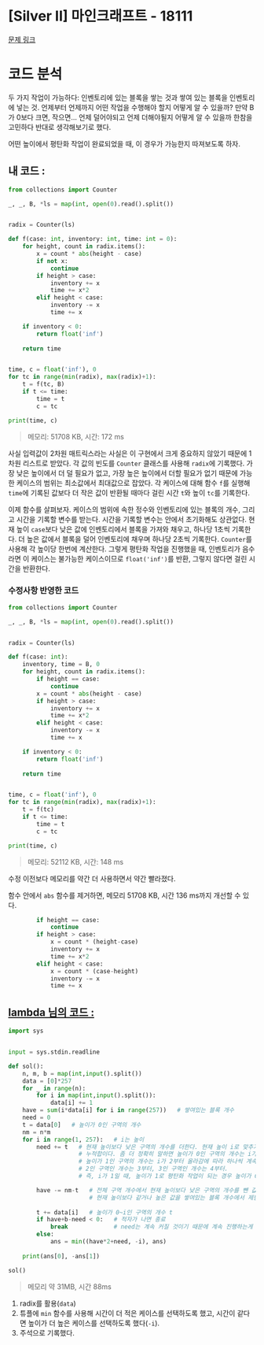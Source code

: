# [Silver II] 마인크래프트 - 18111 

[문제 링크](https://www.acmicpc.net/problem/18111) 

# 코드 분석
두 가지 작업이 가능하다: 인벤토리에 있는 블록을 쌓는 것과 쌓여 있는 블록을 인벤토리에 넣는 것. 언제부터 언제까지 어떤 작업을 수행해야 할지 어떻게 알 수 있을까? 만약 B가 0보다 크면, 작으면... 언제 덜어야되고 언제 더해야될지 어떻게 알 수 있을까 한참을 고민하다 반대로 생각해보기로 했다.

어떤 높이에서 평탄화 작업이 완료되었을 때, 이 경우가 가능한지 따져보도록 하자. 

## 내 코드 :
```python
from collections import Counter

_, _, B, *ls = map(int, open(0).read().split())


radix = Counter(ls)

def f(case: int, inventory: int, time: int = 0):
    for height, count in radix.items():
        x = count * abs(height - case)
        if not x:
            continue
        if height > case:
            inventory += x
            time += x*2
        elif height < case:
            inventory -= x
            time += x

    if inventory < 0:
        return float('inf')
    
    return time


time, c = float('inf'), 0
for tc in range(min(radix), max(radix)+1):
    t = f(tc, B)
    if t <= time:
        time = t
        c = tc

print(time, c)
```
> 메모리: 51708 KB, 시간: 172 ms

사실 입력값이 2차원 매트릭스라는 사실은 이 구현에서 크게 중요하지 않았기 때문에 1차원 리스트로 받았다. 각 값의 빈도를 `Counter` 클래스를 사용해 `radix`에 기록했다. 가장 낮은 높이에서 더 덜 필요가 없고, 가장 높은 높이에서 더할 필요가 없기 때문에 가능한 케이스의 범위는 최소값에서 최대값으로 잡았다. 각 케이스에 대해 함수 `f`를 실행해 `time`에 기록된 값보다 더 작은 값이 반환될 때마다 걸린 시간 `t`와 높이 `tc`를 기록한다.

이제 함수를 살펴보자. 케이스의 범위에 속한 정수와 인벤토리에 있는 블록의 개수, 그리고 시간을 기록할 변수를 받는다. 시간을 기록할 변수는 안에서 초기화해도 상관없다. 현재 높이 `case`보다 낮은 값에 인벤토리에서 블록을 가져와 채우고, 하나당 1초씩 기록한다. 더 높은 값에서 블록을 덜어 인벤토리에 채우며 하나당 2초씩 기록한다. `Counter`를 사용해 각 높이당 한번에 계산한다. 그렇게 평탄화 작업을 진행했을 때, 인벤토리가 음수라면 이 케이스는 불가능한 케이스이므로 `float('inf')`를 반환, 그렇지 않다면 걸린 시간을 반환한다.

### 수정사항 반영한 코드
```python
from collections import Counter

_, _, B, *ls = map(int, open(0).read().split())


radix = Counter(ls)

def f(case: int):
    inventory, time = B, 0
    for height, count in radix.items():
        if height == case:
            continue
        x = count * abs(height - case)
        if height > case:
            inventory += x
            time += x*2
        elif height < case:
            inventory -= x
            time += x

    if inventory < 0:
        return float('inf')
    
    return time


time, c = float('inf'), 0
for tc in range(min(radix), max(radix)+1):
    t = f(tc)
    if t <= time:
        time = t
        c = tc

print(time, c)
```
> 메모리: 52112 KB, 시간: 148 ms

수정 이전보다 메모리를 약간 더 사용하면서 약간 빨라졌다.

함수 안에서 `abs` 함수를 제거하면, 메모리  51708 KB, 시간 136 ms까지 개선할 수 있다.

```python
        if height == case:
            continue
        if height > case:
            x = count * (height-case)
            inventory += x
            time += x*2
        elif height < case:
            x = count * (case-height)
            inventory -= x
            time += x
```


## [lambda 님의 코드 :](https://www.acmicpc.net/source/53151841)
```python
import sys


input = sys.stdin.readline

def sol():
    n, m, b = map(int,input().split())
    data = [0]*257
    for _ in range(n):
        for i in map(int,input().split()):
            data[i] += 1
    have = sum(i*data[i] for i in range(257))   # 쌓여있는 블록 개수
    need = 0
    t = data[0]   # 높이가 0인 구역의 개수
    nm = n*m
    for i in range(1, 257):   # i는 높이
        need += t   # 현재 높이보다 낮은 구역의 개수를 더한다. 현재 높이 i로 맞추기 위해 필요한 블록의 개수.
                    # 누적합이다. 좀 더 정확히 말하면 높이가 0인 구역의 개수는 i가 올라감에 따라 하나씩 계속 더해지고 있다.
                    # 높이가 1인 구역의 개수는 i가 2부터 올라감에 따라 하나씩 계속 더해지고 있다.
                    # 2인 구역인 개수는 3부터, 3인 구역인 개수는 4부터.
                    # 즉, i가 1일 때, 높이가 1로 평탄화 작업이 되는 경우 높이가 0인 구역에 하나씩 쌓는다는 말.

        have -= nm-t   # 전체 구역 개수에서 현재 높이보다 낮은 구역의 개수를 뺀 값(현재 높이보다 같거나 높은 값)을 have에서 제한다
                       # 현재 높이보다 같거나 높은 값을 쌓여있는 블록 개수에서 제한다.
                       
        t += data[i]   # 높이가 0~i인 구역의 개수 t
        if have+b-need < 0:   # 적자가 나면 종료
            break             # need는 계속 커질 것이기 때문에 계속 진행하는게 의미가 없음. continue(X) -> break
        else:
            ans = min((have*2+need, -i), ans)
    
    print(ans[0], -ans[1])

sol()
```
> 메모리 약 31MB, 시간 88ms

1. radix를 활용(`data`)
2. 튜플에 `min` 함수를 사용해 시간이 더 적은 케이스를 선택하도록 했고, 시간이 같다면 높이가 더 높은 케이스를 선택하도록 했다(`-i`).
3. 주석으로 기록했다.